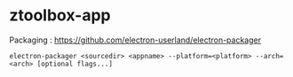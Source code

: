 # ztoolbox-app

Packaging : https://github.com/electron-userland/electron-packager

```
electron-packager <sourcedir> <appname> --platform=<platform> --arch=<arch> [optional flags...]
```
